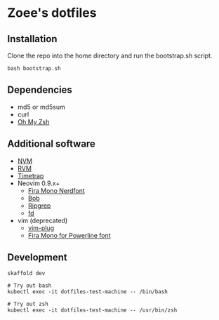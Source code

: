 # Zoee's dotfiles

## Installation

Clone the repo into the home directory and run the bootstrap.sh script.

```
bash bootstrap.sh
```

## Dependencies
* md5 or md5sum
* curl
* [Oh My Zsh](https://ohmyz.sh/#install)

## Additional software
* [NVM](https://github.com/nvm-sh/nvm)
* [RVM](https://rvm.io/rvm/install)
* [Timetrap](https://github.com/samg/timetrap)
* Neovim 0.9.x+
  * [Fira Mono Nerdfont](https://www.nerdfonts.com/font-downloads)
  * [Bob](https://github.com/MordechaiHadad/bob)
  * [Ripgrep](https://github.com/BurntSushi/ripgrep)
  * [fd](https://github.com/sharkdp/fd)
* vim (deprecated)
  * [vim-plug](https://github.com/junegunn/vim-plug)
  * [Fira Mono for Powerline font](https://github.com/powerline/fonts)

## Development
```
skaffold dev

# Try out bash
kubectl exec -it dotfiles-test-machine -- /bin/bash

# Try out zsh
kubectl exec -it dotfiles-test-machine -- /usr/bin/zsh
```
